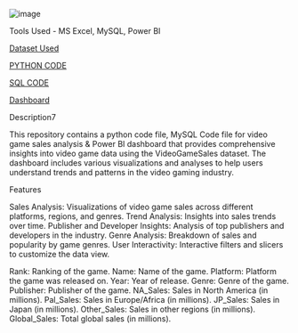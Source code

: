 ![image](https://github.com/Shrishtisinghh2000/Video_Game_Sales_Analysis/assets/119104668/68eb8de3-5758-4c15-8dd9-f96681a34920)




Tools Used - MS Excel, MySQL, Power BI


[Dataset Used](https://www.kaggle.com/code/rhysrw/video-game-sales-analysis/notebook)


[PYTHON CODE](https://github.com/Shrishtisinghh2000/Video_Game_Sales_Analysis/blob/main/VideoGameSales.ipynb)


[SQL CODE](https://github.com/Shrishtisinghh2000/Video_Game_Sales_Analysis/blob/main/VideoGameSalesAnalysis.sql)


[Dashboard](https://github.com/Shrishtisinghh2000/Video_Game_Sales_Analysis/blob/main/Video_Games_Dashboard.pbix)




Description7


This repository contains a python code file, MySQL Code file for video game sales analysis & Power BI dashboard that provides comprehensive insights into video game data using the VideoGameSales dataset. The dashboard includes various visualizations and analyses to help users understand trends and patterns in the video gaming industry.



Features

Sales Analysis: Visualizations of video game sales across different platforms, regions, and genres.
Trend Analysis: Insights into sales trends over time.
Publisher and Developer Insights: Analysis of top publishers and developers in the industry.
Genre Analysis: Breakdown of sales and popularity by game genres.
User Interactivity: Interactive filters and slicers to customize the data view.


Rank: Ranking of the game.
Name: Name of the game.
Platform: Platform the game was released on.
Year: Year of release.
Genre: Genre of the game.
Publisher: Publisher of the game.
NA_Sales: Sales in North America (in millions).
Pal_Sales: Sales in Europe/Africa (in millions).
JP_Sales: Sales in Japan (in millions).
Other_Sales: Sales in other regions (in millions).
Global_Sales: Total global sales (in millions).
